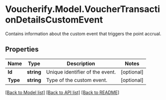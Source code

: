 # Voucherify.Model.VoucherTransactionDetailsCustomEvent
Contains information about the custom event that triggers the point accrual.

## Properties

Name | Type | Description | Notes
------------ | ------------- | ------------- | -------------
**Id** | **string** | Unique identifier of the event. | [optional] 
**Type** | **string** | Type of the custom event. | [optional] 

[[Back to Model list]](../../README.md#documentation-for-models) [[Back to API list]](../../README.md#documentation-for-api-endpoints) [[Back to README]](../../README.md)

